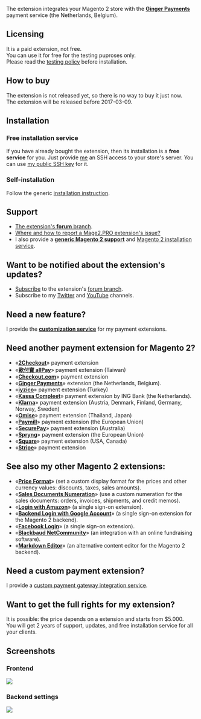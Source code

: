 The extension integrates your Magento 2 store with the **[Ginger Payments](https://www.gingerpayments.com)** payment service (the Netherlands, Belgium).

## Licensing
It is a paid extension, not free.  
You can use it for free for the testing puproses only.  
Please read the [testing policy](https://mage2.pro/t/topic/2590) before installation.

## How to buy
The extension is not released yet, so there is no way to buy it just now.  
The extension will be released before 2017-03-09.   

## Installation
### Free installation service
If you have already bought the extension, then its installation is a **free service** for you. Just provide [me](https://mage2.pro/users/dmitry_fedyuk) an SSH access to your store's server. You can use [my public SSH key](https://mage2.pro/t/2092) for it.

### Self-installation 
Follow the generic [installation instruction](https://mage2.pro/t/263). 

## Support
- [The extension's **forum** branch](https://mage2.pro/c/extensions/ginger-payments).
- [Where and how to report a Mage2.PRO extension's issue?](https://mage2.pro/t/2034)
- I also provide a **[generic Magento 2 support](https://mage2.pro/t/topic/755)** and [Magento 2 installation service](https://mage2.pro/t/748).

## Want to be notified about the extension's updates?
- [Subscribe](https://mage2.pro/t/2540) to the extension's [forum branch](https://mage2.pro/c/extensions/ginger-payments).
- Subscribe to my [Twitter](https://twitter.com/mage2_pro) and [YouTube](https://www.youtube.com/channel/UCvlDAZuj01_b92pzRi69LeQ) channels.

## Need a new feature?
I provide the [**customization service**](https://mage2.pro/t/2020) for my payment extensions.

## Need another payment extension for Magento 2?

- «[**2Checkout**](https://mage2.pro/c/extensions/2checkout)» payment extension
- «[**歐付寶 allPay**](https://mage2.pro/c/extensions/allpay)» payment extension (Taiwan)
- «[**Checkout.com**](https://mage2.pro/c/extensions/checkout-com)» payment extension
- «[**Ginger Payments**](https://mage2.pro/c/extensions/ginger-payments)» extension (the Netherlands, Belgium).
- «[**iyzico**](https://mage2.pro/c/extensions/iyzico)» payment extension (Turkey)
- «[**Kassa Compleet**](https://mage2.pro/c/extensions/kassa-compleet)» payment extension by ING Bank (the Netherlands).
- «[**Klarna**](https://mage2.pro/c/extensions/klarna)» payment extension (Austria, Denmark, Finland, Germany, Norway, Sweden)
- «[**Omise**](https://mage2.pro/c/extensions/omise)» payment extension (Thailand, Japan)
- «[**Paymill**](https://mage2.pro/c/extensions/paymill)» payment extension (the European Union)
- «[**SecurePay**](https://mage2.pro/c/extensions/securepay)» payment extension (Australia)
- «[**Spryng**](https://mage2.pro/c/extensions/spryng)» payment extension (the European Union)
- «[**Square**](https://mage2.pro/c/extensions/square)» payment extension (USA, Canada)
- «[**Stripe**](https://mage2.pro/c/extensions/stripe)» payment extension

## See also my other Magento 2 extensions:

- «[**Price Format**](https://mage2.pro/c/extensions/price-format)» (set a custom display format for the prices and other currency values: discounts, taxes, sales amounts).
- «[**Sales Documents Numeration**](https://mage2.pro/t/512)» (use a custom numeration for the sales documents: orders, invoices, shipments, and credit memos).
- «[**Login with Amazon**](https://mage2.pro/c/extensions/amazon-login)» (a single sign-on extension). 
- «[**Backend Login with Google Account**](https://mage2.pro/t/46)» (a single sign-on extension for the Magento 2 backend). 
- «[**Facebook Login**](https://mage2.pro/c/extensions/facebook-login)» (a single sign-on extension).
- «[**Blackbaud NetCommunity**](https://mage2.pro/c/extensions/blackbaud-netcommunity)» (an  integration with an online fundraising software).  
- «[**Markdown Editor**](https://mage2.pro/t/160)» (an alternative content editor for the Magento 2 backend).

## Need a custom payment extension?
I provide a [custom payment gateway integration service](https://mage2.pro/t/917).

## Want to get the full rights for my extension?
It is possible: the price depends on a extension and starts from $5.000.  
You will get 2 years of support, updates, and free installation service for all your clients.

## Screenshots
### Frontend
![](https://mage2.pro/uploads/default/original/2X/d/d29761e2bc8676b4af87014dba7fc1f5bdf334fb.png)

### Backend settings
![](https://mage2.pro/uploads/default/original/2X/5/572c39ec393edd991e1fb7e6e4b8dcea97faad3c.png)